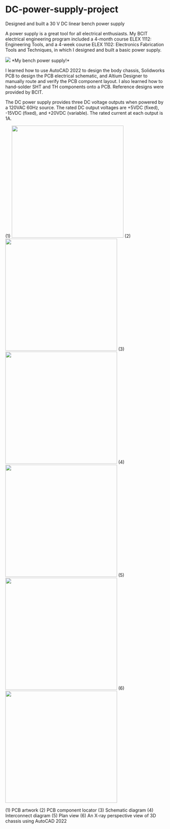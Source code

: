 # DC-power-supply-project
Designed and built a 30 V DC linear bench power supply

A power supply is a great tool for all electrical enthusiasts. My BCIT electrical engineering program included a 4-month course ELEX 1112: Engineering Tools, and a 4-week course ELEX 1102: Electronics Fabrication Tools and Techniques, in which I designed and built a basic power supply.

<img src=https://user-images.githubusercontent.com/93152842/190589401-83ad5bde-d4ca-45cb-93d9-78d321fd6c44.png>
*My bench power supply!*

I learned how to use AutoCAD 2022 to design the body chassis, Solidworks PCB to design the PCB electrical schematic, and Altium Designer to manually route and verify the PCB component layout. I also learned how to hand-solder SHT and TH components onto a PCB. Reference designs were provided by BCIT. 

The DC power supply provides three DC voltage outputs when powered by a 120VAC 60Hz source. The rated DC output voltages are +5VDC (fixed), -15VDC (fixed), and +20VDC (variable). The rated current at each output is 1A.

(1) <img src="https://user-images.githubusercontent.com/93152842/190590843-ea3c5b72-6e40-4e1c-a652-81fd0b2fae08.png" width=350>
(2) <img src="https://user-images.githubusercontent.com/93152842/190592248-6310b6a9-bc00-4940-9e85-5a9601dfdf29.png" width=350> 
(3) <img src="https://user-images.githubusercontent.com/93152842/190596077-2c950d55-55ba-49c5-96e9-7ab760715a23.png" width=350>
(4) <img src="https://user-images.githubusercontent.com/93152842/190595726-69a82747-c126-45bc-b4cb-d207f05b121f.png" width=350> 
(5) <img src="https://user-images.githubusercontent.com/93152842/190597803-3e283524-5fb2-40d6-ba60-df02986d3a21.png" width=350>
(6) <img src="https://user-images.githubusercontent.com/93152842/190599936-76331e98-bdf7-4b51-8ac7-9b269204edca.png" width=350>

(1) PCB artwork (2) PCB component locator (3) Schematic diagram (4) Interconnect diagram (5) Plan view (6) An X-ray perspective view of 3D chassis using AutoCAD 2022



